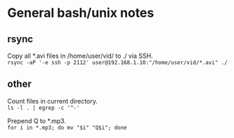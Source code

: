 # General bash/unix notes  
  
  
## rsync  
Copy all *.avi files in /home/user/vid/ to ./ via SSH.  
`rsync -aP '-e ssh -p 2112' user@192.168.1.10:"/home/user/vid/*.avi" ./`  
  
## other  
  
Count files in current directory.  
`ls -l . | egrep -c '^-'`  
  
Prepend Q to *.mp3.  
`for i in *.mp3; do mv "$i" "Q$i"; done`  
